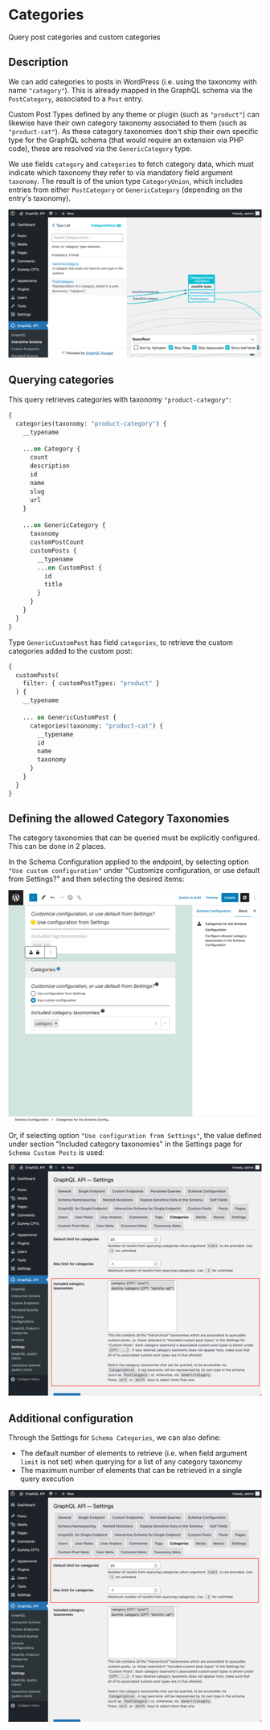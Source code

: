 # Categories

Query post categories and custom categories

## Description

We can add categories to posts in WordPress (i.e. using the taxonomy with name `"category"`). This is already mapped in the GraphQL schema via the `PostCategory`, associated to a `Post` entry.

Custom Post Types defined by any theme or plugin (such as `"product"`) can likewise have their own category taxonomy associated to them (such as `"product-cat"`). As these category taxonomies don't ship their own specific type for the GraphQL schema (that would require an extension via PHP code), these are resolved via the `GenericCategory` type.

We use fields `category` and `categories` to fetch category data, which must indicate which taxonomy they refer to via mandatory field argument `taxonomy`. The result is of the union type `CategoryUnion`, which includes entries from either `PostCategory` or `GenericCategory` (depending on the entry's taxonomy).

![CategoryUnion type in the Interactive Schema](../../images/interactive-schema-category-union.png "CategoryUnion type in the Interactive Schema")

## Querying categories

This query retrieves categories with taxonomy `"product-category"`:

```graphql
{
  categories(taxonomy: "product-category") {
    __typename

    ...on Category {
      count
      description
      id
      name
      slug
      url
    }
    
    ...on GenericCategory {
      taxonomy   
      customPostCount
      customPosts {
        __typename
        ...on CustomPost {
          id
          title
        }
      }
    }
  }
}
```

Type `GenericCustomPost` has field `categories`, to retrieve the custom categories added to the custom post:

```graphql
{
  customPosts(
    filter: { customPostTypes: "product" }
  ) {
    __typename

    ... on GenericCustomPost {
      categories(taxonomy: "product-cat") {
        __typename
        id
        name
        taxonomy
      }
    }
  }
}
```

## Defining the allowed Category Taxonomies

The category taxonomies that can be queried must be explicitly configured. This can be done in 2 places.

In the Schema Configuration applied to the endpoint, by selecting option `"Use custom configuration"` under "Customize configuration, or use default from Settings?" and then selecting the desired items:

![Selecting the allowed category taxonomies in the Schema Configuration](../../images/categories-schema-configuration-queryable-taxonomies.png "Selecting the allowed category taxonomies in the Schema Configuration")

Or, if selecting option `"Use configuration from Settings"`, the value defined under section "Included category taxonomies" in the Settings page for `Schema Custom Posts` is used:

![Selecting the allowed category taxonomies in the Settings](../../images/categories-settings-queryable-taxonomies.png "Selecting the allowed category taxonomies in the Settings")

## Additional configuration

Through the Settings for `Schema Categories`, we can also define:

- The default number of elements to retrieve (i.e. when field argument `limit` is not set) when querying for a list of any category taxonomy
- The maximum number of elements that can be retrieved in a single query execution

![Settings for Category limits](../../images/settings-categories-limits.png "Settings for Category limits")
